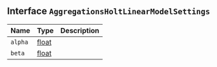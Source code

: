 ## Interface `AggregationsHoltLinearModelSettings`

| Name | Type | Description |
| - | - | - |
| `alpha` | [float](./float.md) | &nbsp; |
| `beta` | [float](./float.md) | &nbsp; |
